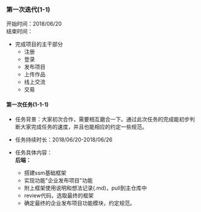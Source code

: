 ### 第一次迭代(1-1)    

开始时间：2018/06/20   
结束时间：

* 完成项目的主干部分
  * 注册
  * 登录
  * 发布项目
  * 上传作品
  * 线上交流
  * 交易

#### 第一次任务(1-1-1)   

* 任务背景：大家初次合作，需要相互磨合一下。通过此次任务的完成能初步判断大家完成任务的速度，并且也能相应的约定一些规范。     
* 任务持续时长：2018/06/20-2018/06/26   

* 任务具体内容：  
**后端：**   
  * 搭建ssm基础框架
  * 实现功能"企业发布项目"功能
  * 附上框架使用说明和想法记录(.md)，pull到主仓库中
  * review代码，选取最终的框架
  * 确定最终的企业发布项目功能模块，约定规范。
